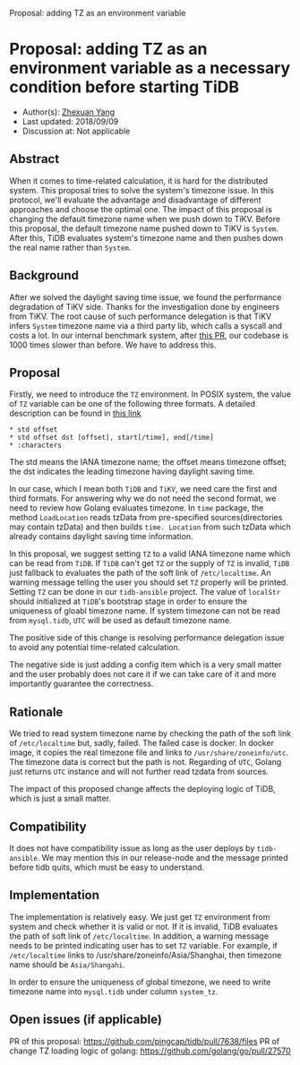 Proposal: adding TZ as an environment variable 

# Proposal: adding TZ as an environment variable as a necessary condition before starting TiDB

- Author(s):  [Zhexuan Yang](www.github.com/zhexuany)  
- Last updated:  2018/09/09
- Discussion at: Not applicable 

## Abstract

When it comes to time-related calculation, it is hard for the distributed system. This proposal tries to solve the system's timezone issue. In this protocol, we'll evaluate the advantage and disadvantage of different approaches and choose the optimal one. The impact of this proposal is changing the default timezone name when we push down to TiKV. Before this proposal, the default timezone name pushed down to TiKV is `System`. After this, TiDB evaluates system's timezone name and then pushes down the real name rather than `System`. 

## Background

After we solved the daylight saving time issue, we found the performance degradation of TiKV side. Thanks for the investigation done by engineers from TiKV. The root cause of such performance delegation is that TiKV infers `System` timezone name via a third party lib, which calls a syscall and costs a lot. In our internal benchmark system, after [this PR](https://github.com/pingcap/tidb/search?q=daylight+saving+time&type=Issues), our codebase is 1000 times slower than before. We have to address this. 

## Proposal

Firstly, we need to introduce the `TZ` environment. In POSIX system, the value of `TZ` variable can be one of the following three formats. A detailed description can be found in [this link](http://www.gnu.org/software/libc/manual/html_node/TZ-Variable.html)

    * std offset
    * std offset dst [offset], start[/time], end[/time]
    * :characters

The std means the IANA timezone name; the offset means timezone offset; the dst indicates the leading timezone having daylight saving time. 

In our case, which I mean both `TiDB` and `TiKV`, we need care the first and third formats. For answering why we do not need the second format, we need to review how Golang evaluates timezone. In `time` package, the method `LoadLocation` reads tzData from pre-specified sources(directories may contain tzData) and then builds `time. Location` from such tzData which already contains daylight saving time information. 

In this proposal, we suggest setting `TZ` to a valid IANA timezone name which can be read from `TiDB`. If `TiDB` can't get `TZ` or the supply of `TZ` is invalid, `TiDB` just fallback to evaluates the path of the soft link of `/etc/localtime`. An warning message telling the user you should set `TZ` properly will be printed. Setting `TZ` can be done in our `tidb-ansible` project. The value of `localStr` should initialized at `TiDB`'s bootstrap stage in order to ensure the uniqueness of gloabl timezone name. If system timezone can not be read from `mysql.tidb`, `UTC` will be used as default timezone name.

The positive side of this change is resolving performance delegation issue to avoid any potential time-related calculation. 

The negative side is just adding a config item which is a very small matter and the user probably does not care it if we can take care of it and more importantly guarantee the correctness. 


## Rationale

We tried to read system timezone name by checking the path of the soft link of `/etc/localtime` but, sadly, failed. The failed case is docker. In docker image, it copies the real timezone file and links to `/usr/share/zoneinfo/utc`. The timezone data is correct but the path is not. Regarding of `UTC`, Golang just returns `UTC` instance and will not further read tzdata from sources.

The impact of this proposed change affects the deploying logic of TiDB, which is just a small matter. 

## Compatibility

It does not have compatibility issue as long as the user deploys by `tidb-ansible`. We may mention this in our release-node and the message printed before tidb quits, which must be easy to understand.


## Implementation

The implementation is relatively easy. We just get `TZ` environment from system and check whether it is valid or not. If it is invalid, TiDB evaluates the path of soft link of `/etc/localtime`. 
In addition, a warning message needs to be printed indicating user has to set `TZ` variable. For example, if `/etc/localtime` links to /usr/share/zoneinfo/Asia/Shanghai, then timezone name should be `Asia/Shangahi`.  

In order to ensure the uniqueness of global timezone, we need to write timezone name into `mysql.tidb` under column `system_tz`. 
 
## Open issues (if applicable)

PR of this proposal: https://github.com/pingcap/tidb/pull/7638/files
PR of change TZ loading logic of golang: https://github.com/golang/go/pull/27570
